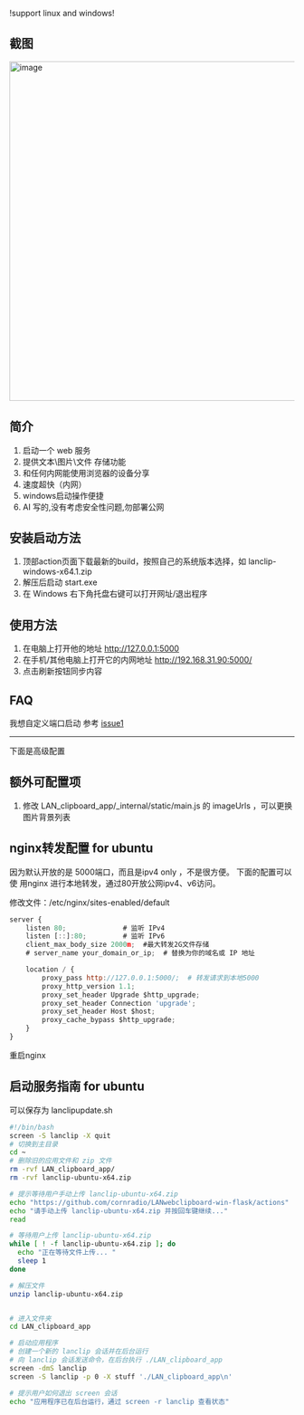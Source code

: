 !support linux and windows!
## 截图

<img src="https://github.com/user-attachments/assets/70c4b599-0cb0-4ed1-9fad-ae52b06fecd7" alt="image" width="600"/>



## 简介
1.  启动一个 web 服务
2.  提供文本\图片\文件 存储功能
3.  和任何内网能使用浏览器的设备分享
4.  速度超快（内网）
5.  windows启动操作便捷
6.  AI 写的,没有考虑安全性问题,勿部署公网

## 安装启动方法
1. 顶部action页面下载最新的build，按照自己的系统版本选择，如 lanclip-windows-x64.1.zip
2. 解压后启动 start.exe
3. 在 Windows 右下角托盘右键可以打开网址/退出程序



## 使用方法
1. 在电脑上打开他的地址 http://127.0.0.1:5000
2. 在手机/其他电脑上打开它的内网地址 http://192.168.31.90:5000/
3. 点击刷新按钮同步内容


## FAQ
我想自定义端口启动 参考 [issue1](https://github.com/cornradio/LANwebclipboard-win-flask/issues/1)

---

下面是高级配置


## 额外可配置项
1. 修改 LAN_clipboard_app/_internal/static/main.js 的 imageUrls ，可以更换图片背景列表

## nginx转发配置 for ubuntu
因为默认开放的是 5000端口，而且是ipv4 only ，不是很方便。
下面的配置可以使 用nginx 进行本地转发，通过80开放公网ipv4、v6访问。

修改文件：/etc/nginx/sites-enabled/default 
```js
server {
    listen 80;              # 监听 IPv4
    listen [::]:80;         # 监听 IPv6
    client_max_body_size 2000m;  #最大转发2G文件存储
    # server_name your_domain_or_ip;  # 替换为你的域名或 IP 地址

    location / {
        proxy_pass http://127.0.0.1:5000/;  # 转发请求到本地5000
        proxy_http_version 1.1;
        proxy_set_header Upgrade $http_upgrade;
        proxy_set_header Connection 'upgrade';
        proxy_set_header Host $host;
        proxy_cache_bypass $http_upgrade;
    }
}
```
重启nginx

## 启动服务指南 for ubuntu
可以保存为 lanclipupdate.sh
```sh
#!/bin/bash
screen -S lanclip -X quit
# 切换到主目录
cd ~
# 删除旧的应用文件和 zip 文件
rm -rvf LAN_clipboard_app/
rm -rvf lanclip-ubuntu-x64.zip

# 提示等待用户手动上传 lanclip-ubuntu-x64.zip
echo "https://github.com/cornradio/LANwebclipboard-win-flask/actions"
echo "请手动上传 lanclip-ubuntu-x64.zip 并按回车键继续..."
read

# 等待用户上传 lanclip-ubuntu-x64.zip
while [ ! -f lanclip-ubuntu-x64.zip ]; do
  echo "正在等待文件上传... "
  sleep 1
done

# 解压文件
unzip lanclip-ubuntu-x64.zip


# 进入文件夹
cd LAN_clipboard_app

# 启动应用程序
# 创建一个新的 lanclip 会话并在后台运行
# 向 lanclip 会话发送命令，在后台执行 ./LAN_clipboard_app
screen -dmS lanclip
screen -S lanclip -p 0 -X stuff './LAN_clipboard_app\n'

# 提示用户如何退出 screen 会话
echo "应用程序已在后台运行，通过 screen -r lanclip 查看状态"
```





